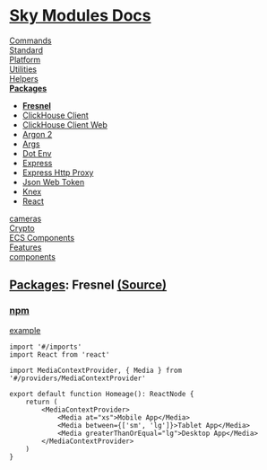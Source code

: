 <!--- This Fresnel was auto-generated using "pnpm exec sky readme" --> 

# [Sky Modules Docs](../../../README.md)

[Commands](..%2F..%2F..%2Fcommands%2FREADME.md)   
[Standard](..%2F..%2F..%2Fstandard%2FREADME.md)   
[Platform](..%2F..%2F..%2Fplatform%2FREADME.md)   
[Utilities](..%2F..%2F..%2Futilities%2FREADME.md)   
[Helpers](..%2F..%2F..%2Fhelpers%2FREADME.md)   
**[Packages](..%2F..%2F..%2Fpkgs%2FREADME.md)**   
* **[Fresnel](..%2F..%2F..%2Fpkgs%2F%40artsy%2Ffresnel%2FREADME.md)**
* [ClickHouse Client](..%2F..%2F..%2Fpkgs%2F%40clickhouse%2Fclient%2FREADME.md)
* [ClickHouse Client Web](..%2F..%2F..%2Fpkgs%2F%40clickhouse%2Fclient-web%2FREADME.md)
* [Argon 2](..%2F..%2F..%2Fpkgs%2Fargon2%2FREADME.md)
* [Args](..%2F..%2F..%2Fpkgs%2Fargs%2FREADME.md)
* [Dot Env](..%2F..%2F..%2Fpkgs%2Fdotenv%2FREADME.md)
* [Express](..%2F..%2F..%2Fpkgs%2Fexpress%2FREADME.md)
* [Express Http Proxy](..%2F..%2F..%2Fpkgs%2Fexpress-http-proxy%2FREADME.md)
* [Json Web Token](..%2F..%2F..%2Fpkgs%2Fjsonwebtoken%2FREADME.md)
* [Knex](..%2F..%2F..%2Fpkgs%2Fknex%2FREADME.md)
* [React](..%2F..%2F..%2Fpkgs%2Freact%2FREADME.md)
  
[cameras](..%2F..%2F..%2Fcameras%2FREADME.md)   
[Crypto](..%2F..%2F..%2Fcrypto%2FREADME.md)   
[ECS Components](..%2F..%2F..%2Fecs%2FREADME.md)   
[Features](..%2F..%2F..%2Ffeatures%2FREADME.md)   
[components](..%2F..%2F..%2Freact%2Fcomponents%2FREADME.md)   

## [Packages](..%2F..%2F..%2Fpkgs%2FREADME.md): Fresnel [(Source)](..%2F..%2F..%2Fpkgs%2F%40artsy%2Ffresnel%2F)

  
### [npm](https://www.npmjs.com/package/fresnel)

[example](../../../%5Fexamples/pkgs/@artsy/fresnel)

```tsx
import '#/imports'
import React from 'react'

import MediaContextProvider, { Media } from '#/providers/MediaContextProvider'

export default function Homeage(): ReactNode {
    return (
        <MediaContextProvider>
            <Media at="xs">Mobile App</Media>
            <Media between={['sm', 'lg']}>Tablet App</Media>
            <Media greaterThanOrEqual="lg">Desktop App</Media>
        </MediaContextProvider>
    )
}

```